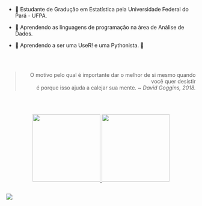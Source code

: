 
* 🌱 Estudante de Gradução em Estatística pela Universidade Federal do Pará - UFPA.
  
* 🌱 Aprendendo as linguagens de programação na área de Análise de Dados.
  
* 🌱 Aprendendo a ser uma UseR! e uma Pythonista.  🎲

<br><br/>

<div align="right">
  
  > O motivo pelo qual é importante dar o melhor de si mesmo quando
   você quer desistir <br>é porque isso ajuda a calejar sua mente. ~ _David Goggins, 2018._<br/>
  
<div/>
  
<br><br/>

<div align="center">
  <a href="https://github.com/AnaCaroline1">
  <img height="180em" src="https://github-readme-stats.vercel.app/api?username=anacaroline1&show_icons=true&theme=radical&include_all_commits=true&count_private=true"/>
  <img height="180em" src="https://github-readme-stats.vercel.app/api/top-langs/?username=anacaroline1&layout=compact&langs_count=7&theme=radical"/>
</div>

##

<div align="left">
  <a href="http://www.linkedin.com/in/ana-caroline-48z9/" target="_blank"><img  src="https://img.shields.io/badge/LinkedIn-0077B5?style=for-the-badge&logo=linkedin&logoColor=white" target="_blank"></a>
</div>
